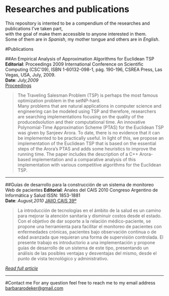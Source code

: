 # Researches and publications

This repository is intented to be a compendium of the researches and publications I've taken part,  
with the goal of make them accessible to anyone interested in them.  
Some of them are in *Spanish*, my mother tongue and others are in *English*.

#Publications


##An Empirical Analysis of Approximation Algorithms for Euclidean TSP
**Editorial**: Proceedings 2009 International Conference on Scientific Computing (CSC'09), ISBN 1-60132-098-1, pág. 190-196, CSREA Press, Las Vegas, USA, July, 2009.  
**Date**: *July,2009*  
[Proceedings](http://researchr.org/publication/csc-2009)  


>  The Traveling Salesman Problem (TSP) is perhaps the  most  famous  optimization  problem in the  setNP-hard.  
Many  problems  that  are  natural  applications  in  computer  science  and  engineering  can  be  modeled  using  TSP  and  therefore, researchers are searching implementations focusing on the quality of  the producedsolution and    their computational  time. An innovative  Polynomial-Time Approximation  Scheme  (PTAS)  for  the  Euclidean  TSP  was  given  by  Sanjeev  Arora.  To  date, there  is  no  evidence  that  it  can  be  implemented  to  be practically  useful.  In  light  of  this,  we  propose  an  implementation  of  the  Euclidean  TSP  that  is  based  on  the  essential  steps  of  the  Arora’s  PTAS  and  adds  some  heuristics  to  improve  the  running  time.  The  paper  includes  the description of  a C++ Arora-based implementation and a comparative analysis of  this implementation  with  various  competitive  algorithms  for  the  Euclidean TSP.  

***

##Guías de desarrollo para la construcción de un sistema de monitoreo Web de pacientes
**Editorial**: Anales del CAIS 2010   Congreso Argentino de Informática y Salud  ISSN: 1853-1881  
**Date**: *August,2010* 
[JAIIO CAIS 39º](http://39jaiio.sadio.org.ar/sites/default/files/39jaiio-cais-06_0.pdf)  


> La introducción de tecnologías en el ámbito de la salud es un camino para mejorar la atención
sanitaria y disminuir costos desde el estado. Con el objetivo de dar soporte a la relación médico-paciente, se
propone una herramienta para facilitar el monitoreo de pacientes con enfermedades crónicas, pacientes bajo
observación continua o de edad avanzada que requieran una forma de supervisión controlada. El presente
trabajo es introductorio a una implementación y propone guías de desarrollo de un sistema de este tipo,
presentando un análisis de las posibles ventajas y desventajas del mismo, desde el punto de vista tecnológico
y administrativo.  


[*Read full article*](https://github.com/barbaramartina/research-publications/blob/master/guias-de-desarrollo-para-la.pdf)

***


#Contact me
For any question feel free to reach me to my email address <barbararodeker@gmail.com>
